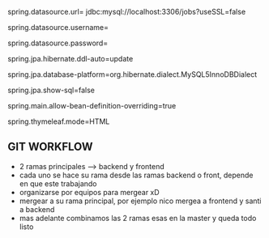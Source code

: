 <p> spring.datasource.url= jdbc:mysql://localhost:3306/jobs?useSSL=false </p>
<p> spring.datasource.username=</p>
<p> spring.datasource.password=</p>
<p>spring.jpa.hibernate.ddl-auto=update</p>
<p>spring.jpa.database-platform=org.hibernate.dialect.MySQL5InnoDBDialect</p>
<p>spring.jpa.show-sql=false</p>
<p>spring.main.allow-bean-definition-overriding=true</p>
<p>spring.thymeleaf.mode=HTML</p>

<h2> GIT WORKFLOW</h2>

<ul>

<li>
2 ramas principales --> backend y frontend
</li>

<li>
cada uno se hace su rama desde las ramas backend o front, depende en que este trabajando
</li>

<li>
organizarse por equipos para mergear xD
</li>


<li>
mergear a su rama principal, por ejemplo nico mergea a frontend y santi a backend
</li>

<li>
mas adelante combinamos las 2 ramas esas en la master y queda todo listo
</li>

</ul>